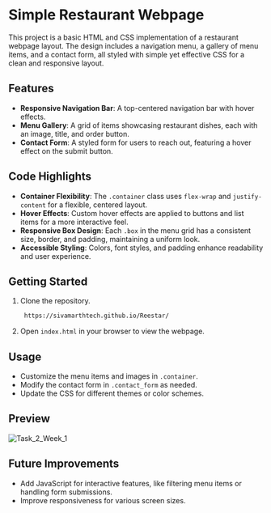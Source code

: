 # Simple Restaurant Webpage

This project is a basic HTML and CSS implementation of a restaurant webpage layout. The design includes a navigation menu, a gallery of menu items, and a contact form, all styled with simple yet effective CSS for a clean and responsive layout.

## Features

- **Responsive Navigation Bar**: A top-centered navigation bar with hover effects.
- **Menu Gallery**: A grid of items showcasing restaurant dishes, each with an image, title, and order button.
- **Contact Form**: A styled form for users to reach out, featuring a hover effect on the submit button.
  
## Code Highlights

- **Container Flexibility**: The `.container` class uses `flex-wrap` and `justify-content` for a flexible, centered layout.
- **Hover Effects**: Custom hover effects are applied to buttons and list items for a more interactive feel.
- **Responsive Box Design**: Each `.box` in the menu grid has a consistent size, border, and padding, maintaining a uniform look.
- **Accessible Styling**: Colors, font styles, and padding enhance readability and user experience.

## Getting Started

1. Clone the repository.
   ```bash
    https://sivamarthtech.github.io/Reestar/
   ```
2. Open `index.html` in your browser to view the webpage.

## Usage

- Customize the menu items and images in `.container`.
- Modify the contact form in `.contact_form` as needed.
- Update the CSS for different themes or color schemes.

## Preview
![Task_2_Week_1](https://github.com/user-attachments/assets/47ff76e2-d9c0-4da5-b189-6a3b6fa7bbca)

## Future Improvements

- Add JavaScript for interactive features, like filtering menu items or handling form submissions.
- Improve responsiveness for various screen sizes.
